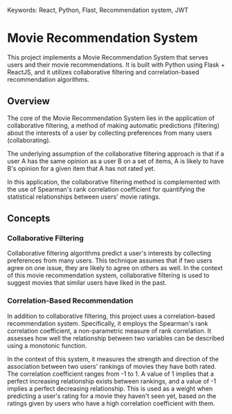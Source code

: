 Keywords: React, Python, Flast, Recommendation system, JWT

# Movie Recommendation System

This project implements a Movie Recommendation System that serves users and their movie recommendations. 
It is built with Python using Flask + ReactJS, and it utilizes collaborative filtering and correlation-based 
recommendation algorithms.

## Overview

The core of the Movie Recommendation System lies in the application of collaborative filtering, 
a method of making automatic predictions (filtering) about the interests of a user by 
collecting preferences from many users (collaborating). 

The underlying assumption of the collaborative filtering approach is that if a user A has the same 
opinion as a user B on a set of items, A is likely to have B's opinion for a given item that A has 
not rated yet.

In this application, the collaborative filtering method is complemented with the use of Spearman's rank 
correlation coefficient for quantifying the statistical relationships between users' movie ratings.

## Concepts

### Collaborative Filtering

Collaborative filtering algorithms predict a user's interests by collecting preferences from many users. 
This technique assumes that if two users agree on one issue, 
they are likely to agree on others as well. In the context of this movie recommendation system, 
collaborative filtering is used to suggest movies that similar users have liked in the past.

### Correlation-Based Recommendation

In addition to collaborative filtering, this project uses a correlation-based recommendation system. 
Specifically, it employs the Spearman's rank correlation coefficient, 
a non-parametric measure of rank correlation. It assesses how well the relationship between 
two variables can be described using a monotonic function.

In the context of this system, it measures the strength and direction of the association between two 
users' rankings of movies they have both rated. The correlation coefficient ranges from -1 to 1. 
A value of 1 implies that a perfect increasing relationship exists between rankings, and a value of -1 
implies a perfect decreasing relationship. This is used as a weight when predicting a user's rating 
for a movie they haven't seen yet, based on the ratings given by users who have a high correlation 
coefficient with them.
